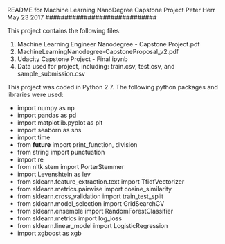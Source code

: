 README for Machine Learning NanoDegree Capstone Project
Peter Herr
May 23 2017
#############################

This project contains the following files:
1. Machine Learning Engineer Nanodegree - Capstone Project.pdf
2. MachineLearningNanodegree-CapstoneProposal_v2.pdf
3. Udacity Capstone Project - Final.ipynb
4. Data used for project, including: train.csv, test.csv, and sample_submission.csv

This project was coded in Python 2.7. The following python packages and libraries were used:
- import numpy as np
- import pandas as pd
- import matplotlib.pyplot as plt
- import seaborn as sns
- import time
- from __future__ import print_function, division
- from string import punctuation
- import re
- from nltk.stem import PorterStemmer
- import Levenshtein as lev
- from sklearn.feature_extraction.text import TfidfVectorizer
- from sklearn.metrics.pairwise import cosine_similarity
- from sklearn.cross_validation import train_test_split
- from sklearn.model_selection import GridSearchCV
- from sklearn.ensemble import RandomForestClassifier
- from sklearn.metrics import log_loss 
- from sklearn.linear_model import LogisticRegression
- import xgboost as xgb